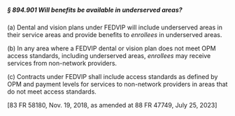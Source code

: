 ##### § 894.901 Will benefits be available in underserved areas? #####

(a) Dental and vision plans under FEDVIP will include underserved areas in their service areas and provide benefits to *enrollees* in underserved areas.

(b) In any area where a FEDVIP dental or vision plan does not meet OPM access standards, including underserved areas, *enrollees* may receive services from non-network providers.

(c) Contracts under FEDVIP shall include access standards as defined by OPM and payment levels for services to non-network providers in areas that do not meet access standards.

[83 FR 58180, Nov. 19, 2018, as amended at 88 FR 47749, July 25, 2023]
